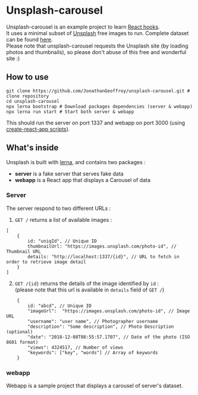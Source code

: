 # Unsplash-carousel

Unsplash-carousel is an example project to learn [React hooks](https://reactjs.org/docs/hooks-intro.html).  
It uses a minimal subset of [Unsplash](https://unsplash.com/) free images to run. Complete dataset can be found [here](https://unsplash.com/data).  
Please note that unsplash-carousel requests the Unsplash site (by loading photos and thumbnails), so please don't abuse of this free and wonderful site :)

## How to use

```
git clone https://github.com/JonathanGeoffroy/unsplash-carousel.git # clone repository
cd unsplash-carousel
npx lerna bootstrap # Download packages dependencies (server & webapp)
npx lerna run start # Start both server & webapp
```

This should run the server on port 1337 and webapp on port 3000 (using [create-react-app scripts](https://create-react-app.dev/)).

## What's inside

Unsplash is built with [lerna](https://github.com/lerna/lerna), and contains two packages :

- **server** is a fake server that serves fake data
- **webapp** is a React app that displays a Carousel of data

### Server

The server respond to two different URLs :

1. `GET /` returns a list of available images :

```
[
    {
        id: "uniqId", // Unique ID
        thumbnailUrl: "https://images.unsplash.com/photo-id", // Thumbnail URL
        details: "http://localhost:1337/{id}", // URL to fetch in order to retrieve image detail
    }
]
```

2. `GET /{id}` returns the details of the image identified by `id` :  
   (please note that this url is available in `details` field of `GET /`)

```
    {
        id: "abcd", // Unique ID
        "imageUrl":  "https://images.unsplash.com/photo-id", // Image URL
        "username": "user name", // Photographer username
        "description": "Some description", // Photo Description (optional)
        "date": "2018-12-08T08:55:57.1707", // Date of the photo (ISO 8601 format)
        "views": 4324517, // Number of views
        "keywords": ["key", "words"] // Array of keywords
    }
```

### webapp

Webapp is a sample project that displays a carousel of server's dataset.
